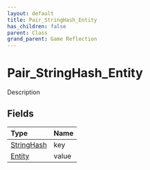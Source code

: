 ```yaml
---
layout: default
title: Pair_StringHash_Entity
has_children: false
parent: Class
grand_parent: Game Reflection
---
```

# Pair_StringHash_Entity
Description 

## Fields

| Type | Name |
|:----------|:--------------|
| [StringHash](/riftbreaker-wiki/docs/game-reflection/classes/string_hash/) | key |
| [Entity](/riftbreaker-wiki/docs/game-reflection/classes/entity/) | value |

